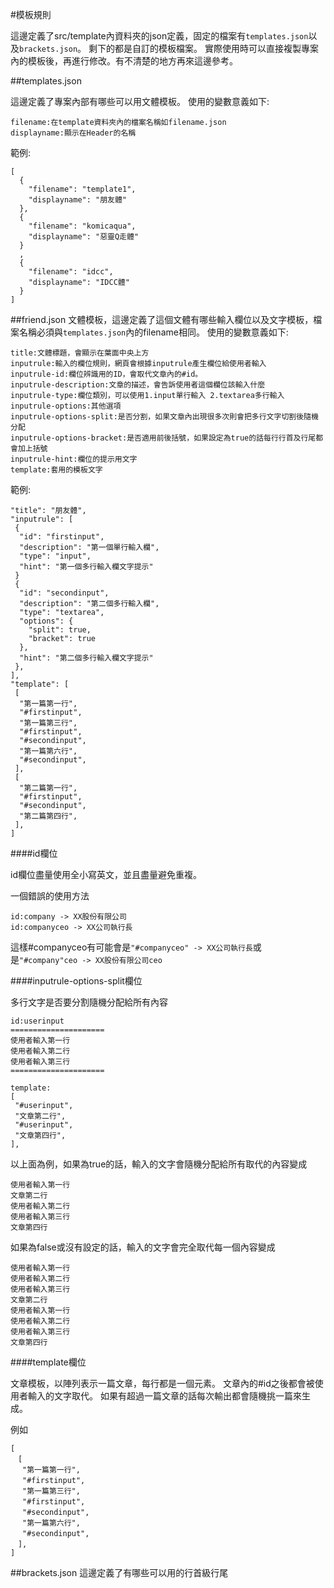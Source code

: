 #模板規則

這邊定義了src/template內資料夾的json定義，固定的檔案有```templates.json```以及```brackets.json```。
剩下的都是自訂的模板檔案。
實際使用時可以直接複製專案內的模板後，再進行修改。有不清楚的地方再來這邊參考。

##templates.json

這邊定義了專案內部有哪些可以用文體模板。
使用的變數意義如下:
```
filename:在template資料夾內的檔案名稱如filename.json
displayname:顯示在Header的名稱
```
範例:
```
[
  {
    "filename": "template1",
    "displayname": "朋友體"
  },
  {
    "filename": "komicaqua",
    "displayname": "惡靈Q走體"
  }
  ,
  {
    "filename": "idcc",
    "displayname": "IDCC體"
  }
]
```
##friend.json
文體模板，這邊定義了這個文體有哪些輸入欄位以及文字模板，檔案名稱必須與```templates.json```內的filename相同。
使用的變數意義如下:
```
title:文體標題，會顯示在葉面中央上方
inputrule:輸入的欄位規則，網頁會根據inputrule產生欄位給使用者輸入
inputrule-id:欄位辨識用的ID，會取代文章內的#id。
inputrule-description:文章的描述，會告訴使用者這個欄位該輸入什麼
inputrule-type:欄位類別，可以使用1.input單行輸入 2.textarea多行輸入
inputrule-options:其他選項
inputrule-options-split:是否分割，如果文章內出現很多次則會把多行文字切割後隨機分配
inputrule-options-bracket:是否適用前後括號，如果設定為true的話每行行首及行尾都會加上括號
inputrule-hint:欄位的提示用文字
template:套用的模板文字
```
範例:
```
"title": "朋友體",
"inputrule": [
 {
  "id": "firstinput",
  "description": "第一個單行輸入欄",
  "type": "input",
  "hint": "第一個多行輸入欄文字提示"
 }
 {
  "id": "secondinput",
  "description": "第二個多行輸入欄",
  "type": "textarea",
  "options": {
    "split": true,
    "bracket": true
  },
  "hint": "第二個多行輸入欄文字提示"
 },
],
"template": [
 [
  "第一篇第一行",
  "#firstinput",
  "第一篇第三行",
  "#firstinput",
  "#secondinput",
  "第一篇第六行",
  "#secondinput",
 ],
 [
  "第二篇第一行",
  "#firstinput",
  "#secondinput",
  "第二篇第四行",
 ],
]
```
####id欄位

id欄位盡量使用全小寫英文，並且盡量避免重複。

一個錯誤的使用方法
```
id:company -> XX股份有限公司
id:companyceo -> XX公司執行長
```
這樣#companyceo有可能會是```"#companyceo" -> XX公司執行長```或是```"#company"ceo -> XX股份有限公司ceo```

####inputrule-options-split欄位

多行文字是否要分割隨機分配給所有內容
```
id:userinput
=====================
使用者輸入第一行
使用者輸入第二行
使用者輸入第三行
=====================

template:
[
 "#userinput",
 "文章第二行",
 "#userinput",
 "文章第四行",
],
```
以上面為例，如果為true的話，輸入的文字會隨機分配給所有取代的內容變成
```
使用者輸入第一行
文章第二行
使用者輸入第二行
使用者輸入第三行
文章第四行
```
如果為false或沒有設定的話，輸入的文字會完全取代每一個內容變成
```
使用者輸入第一行
使用者輸入第二行
使用者輸入第三行
文章第二行
使用者輸入第一行
使用者輸入第二行
使用者輸入第三行
文章第四行
```

####template欄位

文章模板，以陣列表示一篇文章，每行都是一個元素。
文章內的#id之後都會被使用者輸入的文字取代。
如果有超過一篇文章的話每次輸出都會隨機挑一篇來生成。

例如
```
[
　[
　 "第一篇第一行",
　 "#firstinput",
　 "第一篇第三行",
　 "#firstinput",
　 "#secondinput",
　 "第一篇第六行",
　 "#secondinput",
　],
]
```
##brackets.json
這邊定義了有哪些可以用的行首級行尾